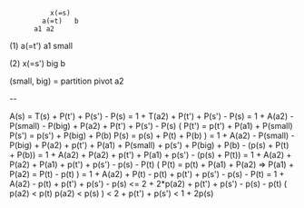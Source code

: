               x(=s)
            a(=t)   b
          a1 a2     


(1)
          a(=t')
        a1     small

(2)
          x(=s')
       big      b

(small, big) = partition pivot a2

--

A(s)
= T(s) + P(t') + P(s') - P(s)
= 1 + T(a2) + P(t') + P(s') - P(s)
= 1 + A(a2) - P(small) - P(big) + P(a2) + P(t') + P(s') - P(s)
  (
    P(t') = p(t') + P(a1) + P(small)
    P(s') = p(s') + P(big) + P(b)
    P(s) = p(s) + P(t) + P(b)
  )
= 1 + A(a2) - P(small) - P(big) + P(a2) + p(t') + P(a1) + P(small) + p(s') + P(big) + P(b) - (p(s) + P(t) + P(b))
= 1 + A(a2) + P(a2) + p(t') + P(a1) + p(s') - (p(s) + P(t))
= 1 + A(a2) + P(a2) + P(a1) + p(t') + p(s') - p(s) - P(t)
  (
    P(t) = p(t) + P(a1) + P(a2)
    => P(a1) + P(a2) = P(t) - p(t)
  )
= 1 + A(a2) + P(t) - p(t) + p(t') + p(s') - p(s) - P(t)
= 1 + A(a2) - p(t) + p(t') + p(s') - p(s)
<= 2 + 2*p(a2) + p(t') + p(s') - p(s) - p(t)
  (
    p(a2) < p(t)
    p(a2) < p(s)
  )
< 2 + p(t') + p(s')
< 1 + 2p(s)
